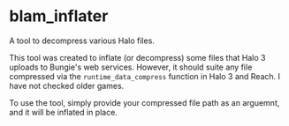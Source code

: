 # blam_inflater
A tool to decompress various Halo files.

This tool was created to inflate (or decompress) some files that Halo 3 uploads to Bungie's web services.
However, it should suite any file compressed via the `runtime_data_compress` function in Halo 3 and Reach. I have not checked older games.

To use the tool, simply provide your compressed file path as an arguemnt, and it will be inflated in place.
